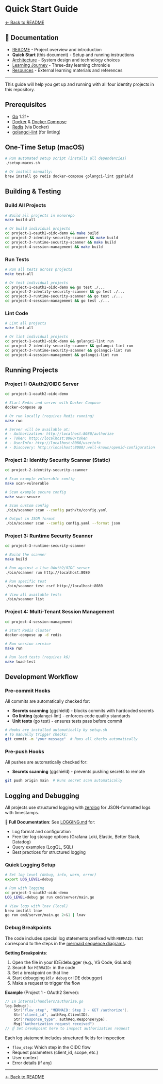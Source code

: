 # Quick Start Guide

[← Back to README](../README.md)

## 📑 Documentation

- [README](../README.md) - Project overview and introduction
- **Quick Start** (this document) - Setup and running instructions
- [Architecture](./ARCHITECTURE.md) - System design and technology choices
- [Learning Journey](./LEARNING_JOURNEY.md) - Three-day learning chronicle
- [Resources](./RESOURCES.md) - External learning materials and references

---

This guide will help you get up and running with all four identity projects in this repository.

## Prerequisites

- [Go](https://go.dev) 1.21+
- [Docker](https://www.docker.com) & [Docker Compose](https://docs.docker.com/compose/)
- [Redis](https://redis.io) (via Docker)
- [golangci-lint](https://golangci-lint.run) (for linting)

## One-Time Setup (macOS)

```bash
# Run automated setup script (installs all dependencies)
./setup-macos.sh

# Or install manually:
brew install go redis docker-compose golangci-lint ggshield
```

## Building & Testing

### Build All Projects

```bash
# Build all projects in monorepo
make build-all

# Or build individual projects
cd project-1-oauth2-oidc-demo && make build
cd project-2-identity-security-scanner && make build
cd project-3-runtime-security-scanner && make build
cd project-4-session-management && make build
```

### Run Tests

```bash
# Run all tests across projects
make test-all

# Or test individual projects
cd project-1-oauth2-oidc-demo && go test ./...
cd project-2-identity-security-scanner && go test ./...
cd project-3-runtime-security-scanner && go test ./...
cd project-4-session-management && go test ./...
```

### Lint Code

```bash
# Lint all projects
make lint-all

# Or lint individual projects
cd project-1-oauth2-oidc-demo && golangci-lint run
cd project-2-identity-security-scanner && golangci-lint run
cd project-3-runtime-security-scanner && golangci-lint run
cd project-4-session-management && golangci-lint run
```

## Running Projects

### Project 1: OAuth2/OIDC Server

```bash
cd project-1-oauth2-oidc-demo

# Start Redis and server with Docker Compose
docker-compose up

# Or run locally (requires Redis running)
make run

# Server will be available at:
# - Authorization: http://localhost:8080/authorize
# - Token: http://localhost:8080/token
# - UserInfo: http://localhost:8080/userinfo
# - Discovery: http://localhost:8080/.well-known/openid-configuration
```

### Project 2: Identity Security Scanner (Static)

```bash
cd project-2-identity-security-scanner

# Scan example vulnerable config
make scan-vulnerable

# Scan example secure config
make scan-secure

# Scan custom config
./bin/scanner scan --config path/to/config.yaml

# Output in JSON format
./bin/scanner scan --config config.yaml --format json
```

### Project 3: Runtime Security Scanner

```bash
cd project-3-runtime-security-scanner

# Build the scanner
make build

# Run against a live OAuth2/OIDC server
./bin/scanner run http://localhost:8080

# Run specific test
./bin/scanner test csrf http://localhost:8080

# View all available tests
./bin/scanner list
```

### Project 4: Multi-Tenant Session Management

```bash
cd project-4-session-management

# Start Redis cluster
docker-compose up -d redis

# Run session service
make run

# Run load tests (requires k6)
make load-test
```

## Development Workflow

### Pre-commit Hooks

All commits are automatically checked for:
- **Secrets scanning** (ggshield) - blocks commits with hardcoded secrets
- **Go linting** (golangci-lint) - enforces code quality standards
- **Unit tests** (go test) - ensures tests pass before commit

```bash
# Hooks are installed automatically by setup.sh
# To manually trigger checks:
git commit -m "your message"  # Runs all checks automatically
```

### Pre-push Hooks

All pushes are automatically checked for:
- **Secrets scanning** (ggshield) - prevents pushing secrets to remote

```bash
git push origin main  # Runs secret scan automatically
```

## Logging and Debugging

All projects use structured logging with [zerolog](https://github.com/rs/zerolog) for JSON-formatted logs with timestamps.

**📖 Full Documentation**: See [LOGGING.md](../LOGGING.md) for:
- Log format and configuration
- Free tier log storage options (Grafana Loki, Elastic, Better Stack, Datadog)
- Query examples (LogQL, SQL)
- Best practices for structured logging

### Quick Logging Setup

```bash
# Set log level (debug, info, warn, error)
export LOG_LEVEL=debug

# Run with logging
cd project-1-oauth2-oidc-demo
LOG_LEVEL=debug go run cmd/server/main.go

# View logs with lnav (local)
brew install lnav
go run cmd/server/main.go 2>&1 | lnav
```

### Debug Breakpoints

The code includes special log statements prefixed with `MERMAID:` that correspond to the steps in the [mermaid sequence diagrams](../project-1-oauth2-oidc-demo/docs/OIDC_Walk_Thru.md).

**Setting Breakpoints**:
1. Open the file in your IDE/debugger (e.g., VS Code, GoLand)
2. Search for `MERMAID:` in the code
3. Set a breakpoint on that line
4. Start debugging (`dlv debug` or IDE debugger)
5. Make a request to trigger the flow

**Example** (Project 1 - OAuth2 Server):
```go
// In internal/handlers/authorize.go
log.Debug().
    Str("flow_step", "MERMAID: Step 2 - GET /authorize").
    Str("client_id", authReq.ClientID).
    Str("response_type", authReq.ResponseType).
    Msg("Authorization request received")
// ☝️ Set breakpoint here to inspect authorization request
```

Each log statement includes structured fields for inspection:
- `flow_step`: Which step in the OIDC flow
- Request parameters (client_id, scope, etc.)
- User context
- Error details (if any)

---

[← Back to README](../README.md)
